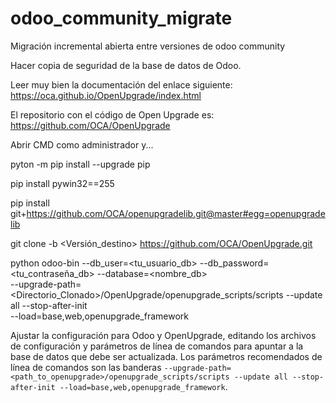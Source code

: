 # odoo_community_migrate
Migración incremental abierta entre versiones de odoo community

Hacer copia de seguridad de la base de datos de Odoo.

Leer muy bien la documentación del enlace siguiente: https://oca.github.io/OpenUpgrade/index.html

El repositorio con el código de Open Upgrade es: https://github.com/OCA/OpenUpgrade

Abrir CMD como administrador y...

pyton -m pip install --upgrade pip

pip install pywin32==255

pip install git+https://github.com/OCA/openupgradelib.git@master#egg=openupgradelib

git clone -b <Versión_destino> https://github.com/OCA/OpenUpgrade.git

python odoo-bin --db_user=<tu_usuario_db> --db_password=<tu_contraseña_db> --database=<nombre_db> \
--upgrade-path=<Directorio_Clonado>/OpenUpgrade/openupgrade_scripts/scripts --update all --stop-after-init \
--load=base,web,openupgrade_framework

Ajustar la configuración para Odoo y OpenUpgrade, editando los archivos de configuración y parámetros de línea de comandos para apuntar a la base de datos que debe ser actualizada. 
Los parámetros recomendados de línea de comandos son las banderas `--upgrade-path=<path_to_openupgrade>/openupgrade_scripts/scripts --update all --stop-after-init --load=base,web,openupgrade_framework`.
